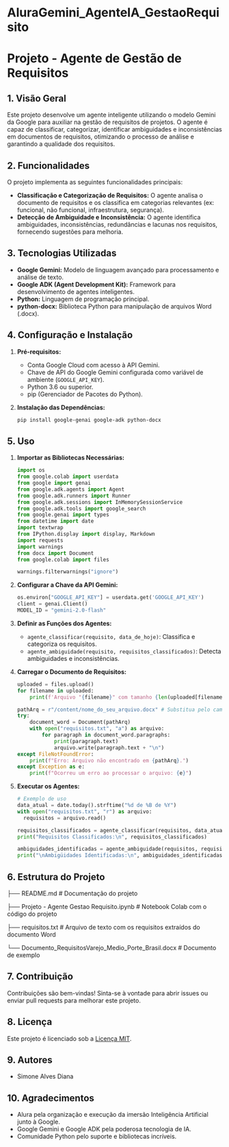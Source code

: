 # AluraGemini_AgenteIA_GestaoRequisito

# Projeto - Agente de Gestão de Requisitos

## 1. Visão Geral

Este projeto desenvolve um agente inteligente utilizando o modelo Gemini da Google para auxiliar na gestão de requisitos de projetos. O agente é capaz de classificar, categorizar, identificar ambiguidades e inconsistências em documentos de requisitos, otimizando o processo de análise e garantindo a qualidade dos requisitos.

## 2. Funcionalidades

O projeto implementa as seguintes funcionalidades principais:

* **Classificação e Categorização de Requisitos:** O agente analisa o documento de requisitos e os classifica em categorias relevantes (ex: funcional, não funcional, infraestrutura, segurança).
* **Detecção de Ambiguidade e Inconsistência:** O agente identifica ambiguidades, inconsistências, redundâncias e lacunas nos requisitos, fornecendo sugestões para melhoria.

## 3. Tecnologias Utilizadas

* **Google Gemini:** Modelo de linguagem avançado para processamento e análise de texto.
* **Google ADK (Agent Development Kit):** Framework para desenvolvimento de agentes inteligentes.
* **Python:** Linguagem de programação principal.
* **python-docx:** Biblioteca Python para manipulação de arquivos Word (.docx).

## 4. Configuração e Instalação

1.  **Pré-requisitos:**
    * Conta Google Cloud com acesso à API Gemini.
    * Chave de API do Google Gemini configurada como variável de ambiente (`GOOGLE_API_KEY`).
    * Python 3.6 ou superior.
    * pip (Gerenciador de Pacotes do Python).

2.  **Instalação das Dependências:**

    ```bash
    pip install google-genai google-adk python-docx
    ```

## 5. Uso

1.  **Importar as Bibliotecas Necessárias:**

    ```python
    import os
    from google.colab import userdata
    from google import genai
    from google.adk.agents import Agent
    from google.adk.runners import Runner
    from google.adk.sessions import InMemorySessionService
    from google.adk.tools import google_search
    from google.genai import types
    from datetime import date
    import textwrap
    from IPython.display import display, Markdown
    import requests
    import warnings
    from docx import Document
    from google.colab import files

    warnings.filterwarnings("ignore")
    ```

2.  **Configurar a Chave da API Gemini:**

    ```python
    os.environ["GOOGLE_API_KEY"] = userdata.get('GOOGLE_API_KEY')
    client = genai.Client()
    MODEL_ID = "gemini-2.0-flash"
    ```

3.  **Definir as Funções dos Agentes:**

    * `agente_classificar(requisito, data_de_hoje)`: Classifica e categoriza os requisitos.
    * `agente_ambiguidade(requisito, requisitos_classificados)`: Detecta ambiguidades e inconsistências.

4.  **Carregar o Documento de Requisitos:**

    ```python
    uploaded = files.upload()
    for filename in uploaded:
        print(f'Arquivo "{filename}" com tamanho {len(uploaded[filename])} bytes foi carregado.')

    pathArq = r"/content/nome_do_seu_arquivo.docx" # Substitua pelo caminho correto
    try:
        document_word = Document(pathArq)
        with open("requisitos.txt", "a") as arquivo:
            for paragraph in document_word.paragraphs:
                print(paragraph.text)
                arquivo.write(paragraph.text + "\n")
    except FileNotFoundError:
        print(f"Erro: Arquivo não encontrado em {pathArq}.")
    except Exception as e:
        print(f"Ocorreu um erro ao processar o arquivo: {e}")
    ```

5.  **Executar os Agentes:**

    ```python
    # Exemplo de uso
    data_atual = date.today().strftime("%d de %B de %Y")
    with open("requisitos.txt", "r") as arquivo:
      requisitos = arquivo.read()

    requisitos_classificados = agente_classificar(requisitos, data_atual)
    print("Requisitos Classificados:\n", requisitos_classificados)

    ambiguidades_identificadas = agente_ambiguidade(requisitos, requisitos_classificados)
    print("\nAmbigüidades Identificadas:\n", ambiguidades_identificadas)
    ```

## 6. Estrutura do Projeto

├── README.md           # Documentação do projeto

├── Projeto - Agente Gestao Requisito.ipynb  # Notebook Colab com o código do projeto

├── requisitos.txt      # Arquivo de texto com os requisitos extraídos do documento Word

└── Documento_RequisitosVarejo_Medio_Porte_Brasil.docx # Documento de exemplo


## 7. Contribuição

Contribuições são bem-vindas! Sinta-se à vontade para abrir issues ou enviar pull requests para melhorar este projeto.

## 8. Licença

Este projeto é licenciado sob a [Licença MIT](LICENSE).

## 9. Autores

* Simone Alves Diana

## 10. Agradecimentos

* Alura pela organização e execução da imersão Inteligência Artificial junto à Google.
* Google Gemini e Google ADK pela poderosa tecnologia de IA.
* Comunidade Python pelo suporte e bibliotecas incríveis.

  
